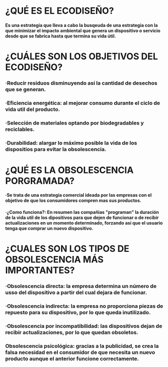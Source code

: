 # ¿QUÉ ES EL ECODISEÑO? 

#### Es una estrategia que lleva a cabo la busqeuda de una estrategia con la que minimizar el impacto ambiental que genera un dispositivo o servicio desde que se fabrica hasta que termina su vida útil.

# ¿CUÁLES SON LOS OBJETIVOS DEL ECODISEÑO?

### ·Reducir residuos disminuyendo así la cantidad de desechos que se generan.

### ·Eficiencia energética: al mejorar consumo durante el ciclo de vida util del producto.

### ·Selección de materiales optando por biodegradables y reciclables.

### ·Durabilidad: alargar lo máximo posible la vida de los dispositios para evitar la obsolescencia.

# ¿QUÉ ES LA OBSOLESCENCIA PORGRAMADA?

#### ·Se trata de una estrategia comercial ideada por las empresas con el objetivo de que los consumidores compren mas sus productos.
#### ·¿Como funciona?: En resumen las compañias "programan" la duración de la vida util de los dipositivos para que dejen de funcionar o de recibir actualizaciones en un momento determinado, forzando así que el usuario tenga que comprar un nuevo dispositivo.

# ¿CUALES SON LOS TIPOS DE OBSOLESCENCIA MÁS IMPORTANTES?

### ·Obsolescencia directa: la empresa determina un número de usso del dispositivo a partir del cual dejara de funcionar.

### ·Obsolescencia indirecta: la empresa no proporciona piezas de repuesto para su dispositivo, por lo que queda inutilizado.

### ·Obsolescencia por incompatibilidad: las dispositivos dejan de recibir actualizaciones, por lo que quedan obsoletos.

### Obsolescencia psicológica: gracias a la publicidad, se crea la falsa necesidad en el consumidor de que necesita un nuevo producto aunque el anterior funcione correctamente.





